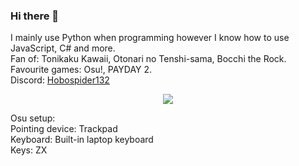 ### Hi there 👋

I mainly use Python when programming however I know how to use JavaScript, C# and more. <br>
Fan of: Tonikaku Kawaii, Otonari no Tenshi-sama, Bocchi the Rock. <br>
Favourite games: Osu!, PAYDAY 2. <br>
Discord: <a href="https://www.discord.com/users/649892152398315540">Hobospider132</a>
<p align="center"><a href="https://osu.ppy.sh/users/Hobospider132"><img src="https://osu-sig.vercel.app/card?user=Hobospider132&mode=std&lang=en&round_avatar=true&animation=true&hue=200&mini=true"></a></p>

Osu setup: <br>
Pointing device: Trackpad <br>
Keyboard: Built-in laptop keyboard <br>
Keys: ZX <br>
